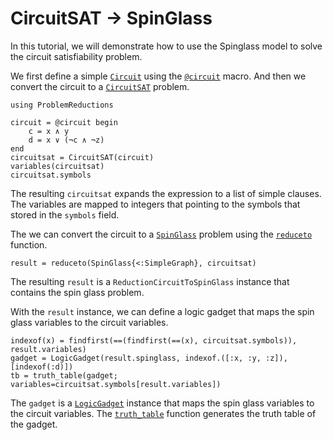 # CircuitSAT -> SpinGlass

In this tutorial, we will demonstrate how to use the Spinglass model to solve the circuit satisfiability problem.

We first define a simple [`Circuit`](@ref) using the [`@circuit`](@ref) macro. And then we convert the circuit to a [`CircuitSAT`](@ref) problem.

```@repl spinglass_sat
using ProblemReductions

circuit = @circuit begin
    c = x ∧ y
    d = x ∨ (¬c ∧ ¬z)
end
circuitsat = CircuitSAT(circuit)
variables(circuitsat)
circuitsat.symbols
```
The resulting `circuitsat` expands the expression to a list of simple clauses.
The variables are mapped to integers that pointing to the symbols that stored in the `symbols` field.

The we can convert the circuit to a [`SpinGlass`](@ref) problem using the [`reduceto`](@ref) function.
```@repl spinglass_sat
result = reduceto(SpinGlass{<:SimpleGraph}, circuitsat)
```
The resulting `result` is a `ReductionCircuitToSpinGlass` instance that contains the spin glass problem.

With the `result` instance, we can define a logic gadget that maps the spin glass variables to the circuit variables.
```@repl spinglass_sat
indexof(x) = findfirst(==(findfirst(==(x), circuitsat.symbols)), result.variables)
gadget = LogicGadget(result.spinglass, indexof.([:x, :y, :z]), [indexof(:d)])
tb = truth_table(gadget; variables=circuitsat.symbols[result.variables])
```
The `gadget` is a [`LogicGadget`](@ref) instance that maps the spin glass variables to the circuit variables. The [`truth_table`](@ref) function generates the truth table of the gadget.